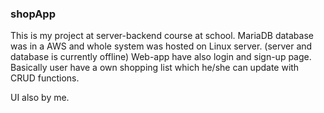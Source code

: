 ### shopApp

This is my project at server-backend course at school. MariaDB database was in a AWS and whole system was hosted on Linux server. (server and database is currently offline) Web-app have also login and sign-up page. Basically user have a own shopping list which he/she can update with CRUD functions.

UI also by me.

